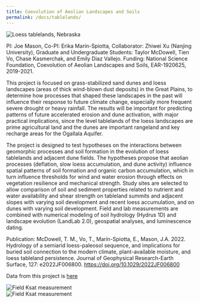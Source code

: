 ```yaml
---
title: Coevolution of Aeolian Landscapes and Soils
permalink: /docs/tablelands/
---
```

<div class="col-md-6">
	<img src="{{ "/assets/img/Tableland.jpg" | relative_url }}" class="img-responsive" alt="Loess tablelands, Nebraska">
</div>

PI: Joe Mason, Co-PI: Erika Mar&iacute;n-Spiotta, Collaborator: Zhiwei Xu (Nanjing University), Graduate and Undergraduate Students: Taylor McDowell, Tien Vo, Chase Kasmerchak, and Emily Diaz Vallejo. Funding: National Science Foundation, Coevolution of Aeolian Landscapes and Soils, EAR-1920625, 2019-2021.

This project is focused on grass-stabilized sand dunes and loess landscapes (areas of thick wind-blown dust deposits) in the Great Plains, to determine how processes that shaped these landscapes in the past will influence their response to future climate change, especially more frequent severe drought or heavy rainfall. The results will be important for predicting patterns of future accelerated erosion and dune activation, with major practical implications, since the level tablelands of the loess landscapes are prime agricultural land and the dunes are important rangeland and key recharge areas for the Ogallala Aquifer. 

The project is designed to test hypotheses on the interactions between geomorphic processes and soil formation in the evolution of loess tablelands and adjacent dune fields. The hypotheses propose that aeolian processes (deflation, slow loess accumulation, and dune activity) influence spatial patterns of soil formation and organic carbon accumulation, which in turn influence thresholds for wind and water erosion through effects on vegetation resilience and mechanical strength. Study sites are selected to allow comparison of soil and sediment properties related to nutrient and water availability and shear strength on tableland summits and adjacent slopes with varying soil development and recent loess accumulation, and on dunes with varying soil development. Field and lab measurements are combined with numerical modeling of soil hydrology (Hydrus 1D) and landscape evolution (LandLab 2.0), geospatial analyses, and luminescence dating.

Publication:
McDowell, T. M., Vo, T., Marín-Spiotta, E., Mason, J.A. 2022. Hydrology of a semiarid loess-paleosol sequence, and implications for buried soil connection to the modern climate, plant-available moisture, and loess tableland persistence. Journal of Geophysical Research-Earth Surface, 127: e2022JF006800. <a href="https://doi.org/10.1029/2022JF006800" target="_blank">https://doi.org/10.1029/2022JF006800</a>

Data from this project is <a href="http://www.hydroshare.org/resource/46024495c94f4825b583279da42a4fc6" target="_blank">here</a>

<div class="col-md-4">
	<img src="{{ "/assets/img/amoozemeter1.jpg" | relative_url }}" class="img-responsive" alt="Field Ksat measurement">
</div>
<div class="col-md-6">
	<img src="{{ "/assets/img/amoozemeter2.jpg" | relative_url }}" class="img-responsive" alt="Field Ksat measurement">
</div>


